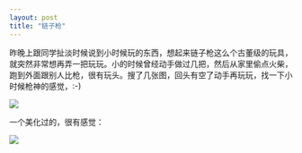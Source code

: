 ```yaml
---
layout: post
title: "链子枪"
---
```


昨晚上跟同学扯淡时候说到小时候玩的东西，想起来链子枪这么个古董级的玩具，就突然非常想再弄一把玩玩。小的时候曾经动手做过几把，然后从家里偷点火柴，跑到外面跟别人比枪，很有玩头。搜了几张图，回头有空了动手再玩玩，找一下小时候枪神的感觉，:-)

![](http://lh6.ggpht.com/_vYr4JQreqXA/SdBqyzWW8tI/AAAAAAAAA1E/GIUHglTM9Ug/s512/2970805288_18c8c7633a_o.jpg)

一个美化过的，很有感觉：

![](http://lh5.ggpht.com/_vYr4JQreqXA/SdBuC8h151I/AAAAAAAAA2c/9wwizy5Dh9U/s512/4acda0a80105ze3y833.jpg)

